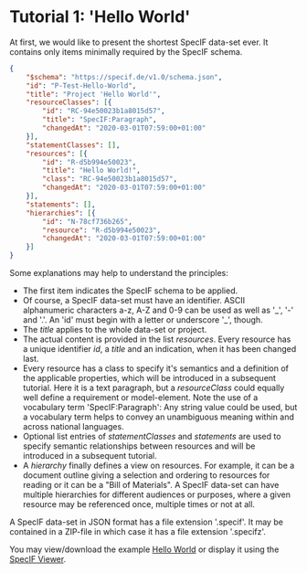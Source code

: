 # Tutorial 1: 'Hello World'

At first, we would like to present the shortest SpecIF data-set ever. It contains only items minimally required by the SpecIF schema.

```json
{
    "$schema": "https://specif.de/v1.0/schema.json",
    "id": "P-Test-Hello-World",
    "title": "Project 'Hello World'",
    "resourceClasses": [{
        "id": "RC-94e50023b1a8015d57",
        "title": "SpecIF:Paragraph",
        "changedAt": "2020-03-01T07:59:00+01:00"
    }],
    "statementClasses": [],
    "resources": [{
        "id": "R-d5b994e50023",
        "title": "Hello World!",
        "class": "RC-94e50023b1a8015d57",
        "changedAt": "2020-03-01T07:59:00+01:00"
    }],
    "statements": [],
    "hierarchies": [{
        "id": "N-78cf736b265",
        "resource": "R-d5b994e50023",
        "changedAt": "2020-03-01T07:59:00+01:00"
    }]
}
```

Some explanations may help to understand the principles:
- The first item indicates the SpecIF schema to be applied.
- Of course, a SpecIF data-set must have an identifier. ASCII alphanumeric characters a-z, A-Z and 0-9 can be used as well as \'\_\', \'-\' and \'.\'. An \'id\' must begin with a letter or underscore \'\_\', though.
- The *title* applies to the whole data-set or project.
- The actual content is provided in the list *resources*. Every resource has a unique identifier *id*, a *title* and an indication, when it has been changed last.
- Every resource has a class to specify it's semantics and a definition of the applicable properties, which will be introduced in a subsequent tutorial. Here it is a text paragraph, but a *resourceClass* could equally well define a requirement or model-element. Note the use of a vocabulary term \'SpecIF:Paragraph\': Any string value could be used, but a vocabulary term helps to convey an unambiguous meaning within and across national languages.
- Optional list entries of *statementClasses* and *statements* are used to specify semantic relationships between resources and will be introduced in a subsequent tutorial.
- A *hierarchy* finally defines a view on resources. For example, it can be a document outline giving a selection and ordering to resources for reading or it can be a \"Bill of Materials\". A SpecIF data-set can have multiple hierarchies for different audiences or purposes, where a given resource may be referenced once, multiple times or not at all.

A SpecIF data-set in JSON format has a file extension \'.specif\'. It may be contained in a ZIP-file in which case it has a file extension \'.specifz\'.

You may view/download the example [Hello World](http://specif.de/examples/01_Hello-World.specif "SpecIF Example \'Hello World\'") or display it using the [SpecIF Viewer](http://specif.de/apps/view.html#import=../examples/01_Hello-World.specif).
